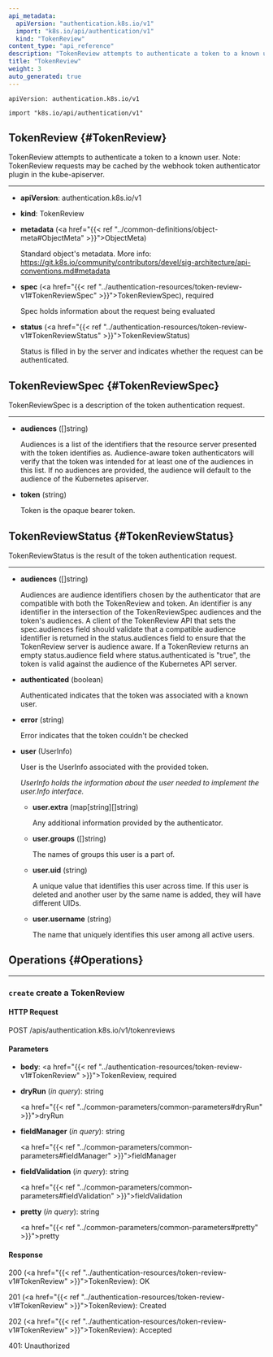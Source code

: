 ```yaml
---
api_metadata:
  apiVersion: "authentication.k8s.io/v1"
  import: "k8s.io/api/authentication/v1"
  kind: "TokenReview"
content_type: "api_reference"
description: "TokenReview attempts to authenticate a token to a known user."
title: "TokenReview"
weight: 3
auto_generated: true
---
```


<!--
The file is auto-generated from the Go source code of the component using a generic
[generator](https://github.com/kubernetes-sigs/reference-docs/). To learn how
to generate the reference documentation, please read
[Contributing to the reference documentation](/docs/contribute/generate-ref-docs/).
To update the reference content, please follow the
[Contributing upstream](/docs/contribute/generate-ref-docs/contribute-upstream/)
guide. You can file document formatting bugs against the
[reference-docs](https://github.com/kubernetes-sigs/reference-docs/) project.
-->

`apiVersion: authentication.k8s.io/v1`

`import "k8s.io/api/authentication/v1"`

## TokenReview {#TokenReview}

TokenReview attempts to authenticate a token to a known user. Note: TokenReview requests may be cached by the webhook token authenticator plugin in the kube-apiserver.

<hr>

- **apiVersion**: authentication.k8s.io/v1

- **kind**: TokenReview

- **metadata** (<a href="{{< ref "../common-definitions/object-meta#ObjectMeta" >}}">ObjectMeta</a>)

  Standard object's metadata. More info: https://git.k8s.io/community/contributors/devel/sig-architecture/api-conventions.md#metadata

- **spec** (<a href="{{< ref "../authentication-resources/token-review-v1#TokenReviewSpec" >}}">TokenReviewSpec</a>), required

  Spec holds information about the request being evaluated

- **status** (<a href="{{< ref "../authentication-resources/token-review-v1#TokenReviewStatus" >}}">TokenReviewStatus</a>)

  Status is filled in by the server and indicates whether the request can be authenticated.

## TokenReviewSpec {#TokenReviewSpec}

TokenReviewSpec is a description of the token authentication request.

<hr>

- **audiences** ([]string)

  Audiences is a list of the identifiers that the resource server presented with the token identifies as. Audience-aware token authenticators will verify that the token was intended for at least one of the audiences in this list. If no audiences are provided, the audience will default to the audience of the Kubernetes apiserver.

- **token** (string)

  Token is the opaque bearer token.

## TokenReviewStatus {#TokenReviewStatus}

TokenReviewStatus is the result of the token authentication request.

<hr>

- **audiences** ([]string)

  Audiences are audience identifiers chosen by the authenticator that are compatible with both the TokenReview and token. An identifier is any identifier in the intersection of the TokenReviewSpec audiences and the token's audiences. A client of the TokenReview API that sets the spec.audiences field should validate that a compatible audience identifier is returned in the status.audiences field to ensure that the TokenReview server is audience aware. If a TokenReview returns an empty status.audience field where status.authenticated is "true", the token is valid against the audience of the Kubernetes API server.

- **authenticated** (boolean)

  Authenticated indicates that the token was associated with a known user.

- **error** (string)

  Error indicates that the token couldn't be checked

- **user** (UserInfo)

  User is the UserInfo associated with the provided token.

  <a name="UserInfo"></a>
  _UserInfo holds the information about the user needed to implement the user.Info interface._

  - **user.extra** (map[string][]string)

    Any additional information provided by the authenticator.

  - **user.groups** ([]string)

    The names of groups this user is a part of.

  - **user.uid** (string)

    A unique value that identifies this user across time. If this user is deleted and another user by the same name is added, they will have different UIDs.

  - **user.username** (string)

    The name that uniquely identifies this user among all active users.

## Operations {#Operations}

<hr>

### `create` create a TokenReview

#### HTTP Request

POST /apis/authentication.k8s.io/v1/tokenreviews

#### Parameters

- **body**: <a href="{{< ref "../authentication-resources/token-review-v1#TokenReview" >}}">TokenReview</a>, required

- **dryRun** (_in query_): string

  <a href="{{< ref "../common-parameters/common-parameters#dryRun" >}}">dryRun</a>

- **fieldManager** (_in query_): string

  <a href="{{< ref "../common-parameters/common-parameters#fieldManager" >}}">fieldManager</a>

- **fieldValidation** (_in query_): string

  <a href="{{< ref "../common-parameters/common-parameters#fieldValidation" >}}">fieldValidation</a>

- **pretty** (_in query_): string

  <a href="{{< ref "../common-parameters/common-parameters#pretty" >}}">pretty</a>

#### Response

200 (<a href="{{< ref "../authentication-resources/token-review-v1#TokenReview" >}}">TokenReview</a>): OK

201 (<a href="{{< ref "../authentication-resources/token-review-v1#TokenReview" >}}">TokenReview</a>): Created

202 (<a href="{{< ref "../authentication-resources/token-review-v1#TokenReview" >}}">TokenReview</a>): Accepted

401: Unauthorized
